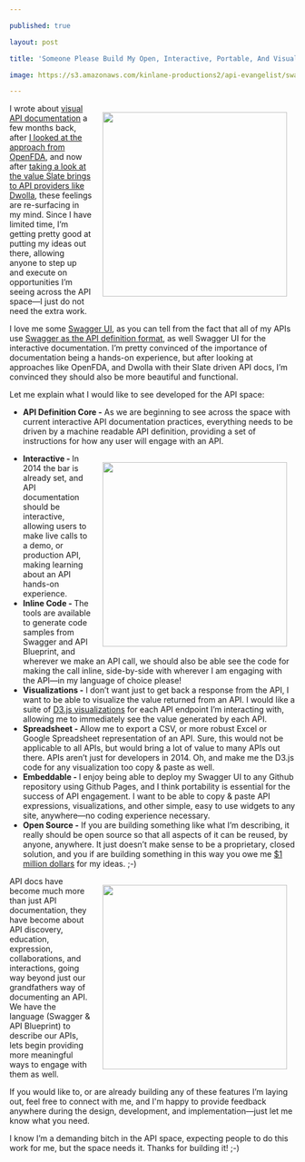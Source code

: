 ---
published: true
layout: post
title: 'Someone Please Build My Open, Interactive, Portable, And Visual API Documentation Toolkit'
image: https://s3.amazonaws.com/kinlane-productions2/api-evangelist/swagger/swagger-interactive-api-docs.png
---

<p><a href="http://developer.apievangelist.com/core-apis.html"><img style="padding: 15px;" src="https://s3.amazonaws.com/kinlane-productions2/api-evangelist/swagger/swagger-interactive-api-docs.png" alt="" width="325" align="right" /></a>
<p>I wrote about <a href="http://apievangelist.com/2014/06/17/adding-data-visualization-layer-to-interactive-api-documentation/">visual API documentation</a> a few months back, after <a href="http://apievangelist.com/2014/06/04/another-strong-api-implementation-in-federal-government-with-openfda/">I looked at the approach from OpenFDA</a>, and now after <a href="http://apievangelist.com/2014/10/24/dwolla-using-slate-for-an-evolved-api-documentation-experience/">taking a look at the value Slate brings to API providers like Dwolla</a>, these feelings are re-surfacing in my mind. Since I have limited time, I&rsquo;m getting pretty good at putting my ideas out there, allowing anyone to step up and execute on opportunities I&rsquo;m seeing across the API space&mdash;I just do not need the extra work.
<p>I love me some <a href="https://github.com/swagger-api/swagger-ui">Swagger UI</a>, as you can tell from the fact that all of my APIs use <a href="http://swagger.io/">Swagger as the API definition format</a>, as well Swagger UI for the interactive documentation. I&rsquo;m pretty convinced of the importance of documentation being a hands-on experience, but after looking at approaches like OpenFDA, and Dwolla with their Slate driven API docs, I&rsquo;m convinced they should also be more beautiful and functional.
<p>Let me explain what I would like to see developed for the API space:
<ul class="mainlist">
<li><strong>API Definition Core -</strong> As we are beginning to see across the space with current interactive API documentation practices, everything needs to be driven by a machine readable API definition, providing a set of instructions for how any user will engage with an API.</li>
<p><a href="https://open.fda.gov/drug/event/"><img style="padding: 15px;" src="https://s3.amazonaws.com/kinlane-productions2/federal-government/fda/open-fda-endpoint-visualization.png" alt="" width="325" align="right" /></a>
<li><strong>Interactive - </strong>In 2014 the bar is already set, and API documentation should be interactive, allowing users to make live calls to a demo, or production API, making learning about an API hands-on experience. </li>
<li><strong>Inline Code - </strong>The tools are available to generate code samples from Swagger and API Blueprint, and wherever we make an API call, we should also be able see the code for making the call inline, side-by-side with wherever I am engaging with the API&mdash;in my language of choice please!</li>
<li><strong>Visualizations -</strong> I don&rsquo;t want just to get back a response from the API, I want to be able to visualize the value returned from an API. I would like a suite of <a href="https://d3js.org/">D3.js visualizations</a> for each API endpoint I&rsquo;m interacting with, allowing me to immediately see the value generated by each API.</li>
<li><strong>Spreadsheet - </strong>Allow me to export a CSV, or more robust Excel or Google Spreadsheet representation of an API. Sure, this would not be applicable to all APIs, but would bring a lot of value to many APIs out there. APIs aren&rsquo;t just for developers in 2014. Oh, and make me the D3.js code for any visualization too copy &amp; paste as well.</li>
<li><strong>Embeddable - </strong>I enjoy being able to deploy my Swagger UI to any Github repository using Github Pages, and I think portability is essential for the success of API engagement. I want to be able to copy &amp; paste API expressions, visualizations, and other simple, easy to use widgets to any site, anywhere&mdash;no coding experience necessary.</li>
<li><strong>Open Source -</strong> If you are building something like what I&rsquo;m describing, it really should be open source so that all aspects of it can be reused, by anyone, anywhere. It just doesn&rsquo;t make sense to be a proprietary, closed solution, and you if are building something in this way you owe me <span style="text-decoration: underline;">$1 million dollars</span> for my ideas. ;-)</li>
</ul>
<p><a href="https://github.com/tripit/slate"><img style="padding: 15px;" src="https://s3.amazonaws.com/kinlane-productions2/api-evangelist/slate/slate-tripit.png" alt="" width="325" align="right" /></a>
<p>API docs have become much more than just API documentation, they have become about API discovery, education, expression, collaborations, and interactions, going way beyond just our grandfathers way of documenting an API.  We have the language (Swagger &amp; API Blueprint) to describe our APIs, lets begin providing more meaningful ways to engage with them as well.
<p>If you would like to, or are already building any of these features I&rsquo;m laying out, feel free to connect with me, and I'm happy to provide feedback anywhere during the design, development, and implementation&mdash;just let me know what you need.
<p>I know I&rsquo;m a demanding bitch in the API space, expecting people to do this work for me, but the space needs it. Thanks for building it! ;-)

